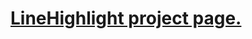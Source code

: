 <a href="http://www.ictenablers.com/linehighlight/">LineHighlight project page.</a>
====================================================================================
